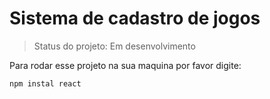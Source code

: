 # Sistema de cadastro de jogos

> Status do projeto: Em desenvolvimento

Para rodar esse projeto na sua maquina por favor digite:

```
npm instal react
```

